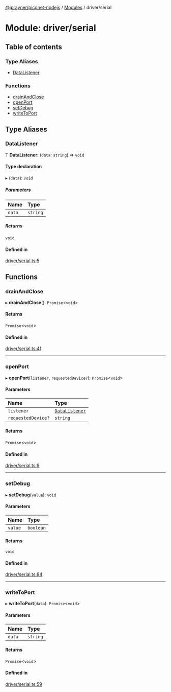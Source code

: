 [@jprayner/piconet-nodejs](../README.md) / [Modules](../modules.md) / driver/serial

# Module: driver/serial

## Table of contents

### Type Aliases

- [DataListener](driver_serial.md#datalistener)

### Functions

- [drainAndClose](driver_serial.md#drainandclose)
- [openPort](driver_serial.md#openport)
- [setDebug](driver_serial.md#setdebug)
- [writeToPort](driver_serial.md#writetoport)

## Type Aliases

### DataListener

Ƭ **DataListener**: (`data`: `string`) => `void`

#### Type declaration

▸ (`data`): `void`

##### Parameters

| Name | Type |
| :------ | :------ |
| `data` | `string` |

##### Returns

`void`

#### Defined in

[driver/serial.ts:5](https://github.com/jprayner/piconet/blob/81026b7/driver/nodejs/src/driver/serial.ts#L5)

## Functions

### drainAndClose

▸ **drainAndClose**(): `Promise`<`void`\>

#### Returns

`Promise`<`void`\>

#### Defined in

[driver/serial.ts:41](https://github.com/jprayner/piconet/blob/81026b7/driver/nodejs/src/driver/serial.ts#L41)

___

### openPort

▸ **openPort**(`listener`, `requestedDevice?`): `Promise`<`void`\>

#### Parameters

| Name | Type |
| :------ | :------ |
| `listener` | [`DataListener`](driver_serial.md#datalistener) |
| `requestedDevice?` | `string` |

#### Returns

`Promise`<`void`\>

#### Defined in

[driver/serial.ts:9](https://github.com/jprayner/piconet/blob/81026b7/driver/nodejs/src/driver/serial.ts#L9)

___

### setDebug

▸ **setDebug**(`value`): `void`

#### Parameters

| Name | Type |
| :------ | :------ |
| `value` | `boolean` |

#### Returns

`void`

#### Defined in

[driver/serial.ts:84](https://github.com/jprayner/piconet/blob/81026b7/driver/nodejs/src/driver/serial.ts#L84)

___

### writeToPort

▸ **writeToPort**(`data`): `Promise`<`void`\>

#### Parameters

| Name | Type |
| :------ | :------ |
| `data` | `string` |

#### Returns

`Promise`<`void`\>

#### Defined in

[driver/serial.ts:59](https://github.com/jprayner/piconet/blob/81026b7/driver/nodejs/src/driver/serial.ts#L59)
